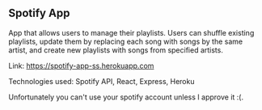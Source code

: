 ## Spotify App
App that allows users to manage their playlists. Users can shuffle existing playlists, update them by replacing each song with songs by the same artist, and create new playlists with songs from specified artists.

Link: https://spotify-app-ss.herokuapp.com

Technologies used: Spotify API, React, Express, Heroku

Unfortunately you can't use your spotify account unless I approve it :(.
